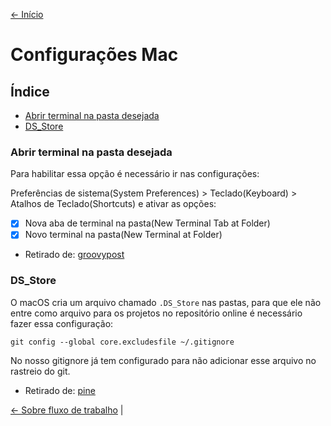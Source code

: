 [<- Início](../README.md)

# Configurações Mac

## Índice
- [Abrir terminal na pasta desejada](#abrir-terminal-na-pasta-desejada)
- [DS_Store](#DS_Store)

### Abrir terminal na pasta desejada

Para habilitar essa opção é necessário ir nas configurações:

Preferências de sistema(System Preferences) > Teclado(Keyboard) > Atalhos de Teclado(Shortcuts) e ativar as opções:
- [x] Nova aba de terminal na pasta(New Terminal Tab at Folder)
- [x] Novo terminal na pasta(New Terminal at Folder)

- Retirado de: [groovypost](https://www.groovypost.com/howto/open-command-window-terminal-window-specific-folder-windows-mac-linux/)

### DS_Store
O macOS cria um arquivo chamado `.DS_Store` nas pastas, para que ele não entre como arquivo para os projetos no repositório online é necessário fazer essa configuração:

```
git config --global core.excludesfile ~/.gitignore
```

No nosso gitignore já tem configurado para não adicionar esse arquivo no rastreio do git.

- Retirado de: [pine](https://pineco.de/snippets/globally-gitignore-the-ds_store-file/)

[<- Sobre fluxo de trabalho](sobre-fluxo-de-trabalho.md) |
